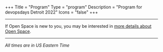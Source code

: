 +++
Title = "Program"
Type = "program"
Description = "Program for devopsdays Detroit 2022"
Icons = "false"
+++

<div class = "row">
  <div class = "col">
    <hr />
    If Open Space is new to you, you may be interested in <a href="/pages/open-space-format">more details about Open Space</a>.
    <hr />
    <i>All times are in US Eastern Time</i>
  </div>
</div>

